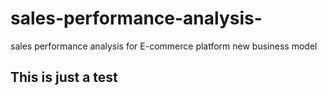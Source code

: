# sales-performance-analysis-
sales performance analysis for E-commerce platform new business model




## This is just a test 
